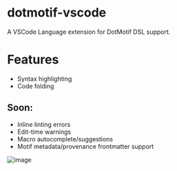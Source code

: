 # dotmotif-vscode

A VSCode Language extension for DotMotif DSL support.

# Features

- Syntax highlighting
- Code folding

## Soon:

- Inline linting errors
- Edit-time warnings
- Macro autocomplete/suggestions
- Motif metadata/provenance frontmatter support

![image](https://user-images.githubusercontent.com/693511/47751641-bbc8ab00-dc68-11e8-8b70-8ffc7cf2b997.png)
